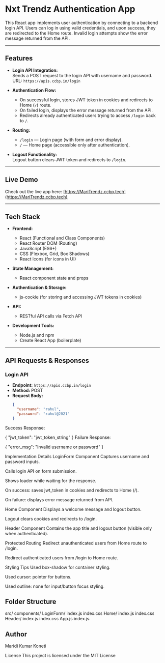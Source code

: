 # Nxt Trendz Authentication App

This React app implements user authentication by connecting to a backend login API. Users can log in using valid credentials, and upon success, they are redirected to the Home route. Invalid login attempts show the error message returned from the API.

---

## Features

- **Login API Integration:**  
  Sends a POST request to the login API with username and password.  
  URL: `https://apis.ccbp.in/login`

- **Authentication Flow:**  
  - On successful login, stores JWT token in cookies and redirects to Home (`/`) route.  
  - On failed login, displays the error message returned from the API.  
  - Redirects already authenticated users trying to access `/login` back to `/`.

- **Routing:**  
  - `/login` — Login page (with form and error display).  
  - `/` — Home page (accessible only after authentication).

- **Logout Functionality:**  
  Logout button clears JWT token and redirects to `/login`.

---

## Live Demo

Check out the live app here: [https://MariTrendz.ccbp.tech](https://MariTrendz.ccbp.tech)

---

## Tech Stack

- **Frontend:**  
  - React (Functional and Class Components)  
  - React Router DOM (Routing)  
  - JavaScript (ES6+)  
  - CSS (Flexbox, Grid, Box Shadows)  
  - React Icons (for icons in UI)  

- **State Management:**  
  - React component state and props  

- **Authentication & Storage:**  
  - js-cookie (for storing and accessing JWT tokens in cookies)  

- **API:**  
  - RESTful API calls via Fetch API

- **Development Tools:**  
  - Node.js and npm  
  - Create React App (boilerplate)  

---

## API Requests & Responses

### Login API

- **Endpoint:** `https://apis.ccbp.in/login`
- **Method:** POST
- **Request Body:**
  ```json
  {
    "username": "rahul",
    "password": "rahul@2021"
  }

Success Response:

{
  "jwt_token": "jwt_token_string"
}
Failure Response:


{
  "error_msg": "Invalid username or password"
}

Implementation Details
LoginForm Component
Captures username and password inputs.

Calls login API on form submission.

Shows loader while waiting for the response.

On success: saves jwt_token in cookies and redirects to Home (/).

On failure: displays error message returned from API.

Home Component
Displays a welcome message and logout button.

Logout clears cookies and redirects to /login.

Header Component
Contains the app title and logout button (visible only when authenticated).

Protected Routing
Redirect unauthenticated users from Home route to /login.

Redirect authenticated users from /login to Home route.

Styling Tips
Used box-shadow for container styling.

Used cursor: pointer for buttons.

Used outline: none for input/button focus styling.

## Folder Structure

src/
  components/
    LoginForm/
      index.js
      index.css
    Home/
      index.js
      index.css
    Header/
      index.js
      index.css
  App.js
  index.js

## Author
Maridi Kumar Koneti

License
This project is licensed under the MIT License 



